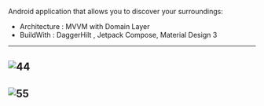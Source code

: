 Android application that allows you to discover your surroundings:
* Architecture : MVVM with Domain Layer 
* BuildWith : DaggerHilt , Jetpack Compose, Material Design 3
-----
![44](https://github.com/changhaowu00/MapAround-Android/assets/67517715/2cbeaaa5-5ead-48d3-8994-a2cacf54a2ff)
------
![55](https://github.com/changhaowu00/MapAround-Android/assets/67517715/745af99a-56d6-47b3-ba9f-5077db977ad7)
-----
